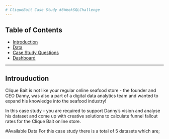```yaml
---
# CliqueBait Case Study #8WeekSQLChallenge
---
```

## Table of Contents
- [Introduction](#introduction)
- [Data](#data)
- [Case Study Questions](#case-study-questions)
- [Dashboard](#dashboard)
---
## Introuduction
Clique Bait is not like your regular online seafood store - the founder and CEO Danny, was also a part of a digital data analytics team and wanted to expand his knowledge into the seafood industry!

In this case study - you are required to support Danny’s vision and analyse his dataset and come up with creative solutions to calculate funnel fallout rates for the Clique Bait online store.

#Available Data
For this case study there is a total of 5 datasets which are;
